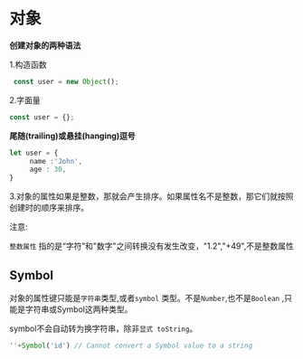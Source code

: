 # 对象

**创建对象的两种语法**

1.构造函数

```ts
 const user = new Object();    
```

2.字面量

```ts
const user = {};
```

**尾随(trailing)或悬挂(hanging)逗号**

```ts
let user = {
     name :'John',
     age : 30,
}
```

3.对象的属性如果是整数，那就会产生排序。如果属性名不是整数，那它们就按照创建时的顺序来排序。

注意:

 `整数属性` 指的是“字符”和"数字"之间转换没有发生改变，"1.2","+49",不是整数属性





## Symbol

对象的属性键只能是`字符串`类型,或者`symbol` 类型。不是`Number`,也不是`Boolean` ,只能是字符串或Symbol这两种类型。



symbol不会自动转为换字符串，除非`显式 toString`。

```ts
''+Symbol('id') // Cannot convert a Symbol value to a string
```




